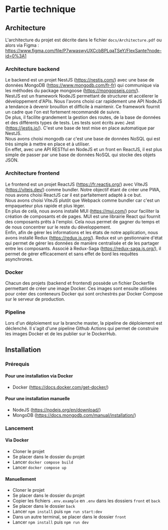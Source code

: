# Partie technique

## Architecture

L'architecture du projet est décrite dans le fichier ```docs/Architecture.pdf``` ou alors via Figma : https://www.figma.com/file/P7wwaswyUXCcbBPLqaTSeY/FlexSante?node-id=0%3A1

### Architecture backend

Le backend est un projet NestJS (https://nestjs.com/) avec une base de données MongoDB (https://www.mongodb.com/fr-fr) qui communique via les méthodes du package mongoose (https://mongoosejs.com/). <br>
NestJS est un framework NodeJS permettant de structurer et accélerer le développement d'APIs.
Nous l'avons choisi car rapidement une API NodeJS a tendance à devenir brouillon et difficile à maintenir. Ce framework fournit un cadre que l'on est fortement recommandé de suivre. <br>
De plus, il facilite grandement la gestion des routes, de la base de données et des différents types de tests. 
Les tests sont écrits avec Jest (https://jestjs.io/). C'est une base de test mise en place automatique par NestJS. <br>
Nous avons choisi mongodb car c'est une base de données NoSQL qui est très simple à mettre en place et à utiliser. <br> En effet, avec une API RESTful en NodeJS et un front en ReactJS, il est plus simple de passer par une base de données NoSQL qui stocke des objets JSON. <br>

### Architecture frontend

Le frontend est un projet ReactJS (https://fr.reactjs.org/) avec ViteJS (https://vitejs.dev/) comme bundler. Notre objectif étant de créer une PWA, nous avons choisi ReactJS car il est parfaitement adapté à ce but.<br> 
Nous avons choisi ViteJS plutôt que Webpack comme bundler car c'est un empaqueteur plus rapide et plus léger. <br>
En plus de celà, nous avons installé MUI (https://mui.com/) pour faciliter la création de composants et de pages. MUI est une librairie React qui fournit des composants prêts à l'emploi.
Cela nous permet de gagner du temps et de nous concentrer sur le reste du développement. <br>
Enfin, afin de gérer les informations et les états de notre application, nous avons installé Redux (https://redux.js.org/). Redux est un gestionnaire d'état qui permet de gérer les données de manière centralisée et de les partager entre les composants. Associé à Redux-Saga (https://redux-saga.js.org/), il permet de gérer efficacement et sans effet de bord les requêtes asynchrones.

### Docker 

Chacun des projets (backend et frontend) possède un fichier Dockerfile permettant de créer une image Docker. 
Ces images sont ensuite utilisées pour créer des conteneurs Docker qui sont orchestrés par Docker Compose sur le serveur de production.

### Pipeline

Lors d'un déploiement sur la branche master, la pipeline de déploiement est déclenché. Il s'agit d'une pipeline Github Actions qui permet de construire les images Docker et de les publier sur le DockerHub.


## Installation

### Prérequis

#### Pour une installation via Docker

- Docker (https://docs.docker.com/get-docker/)

#### Pour une installation manuelle

- NodeJS (https://nodejs.org/en/download/)
- MongoDB (https://docs.mongodb.com/manual/installation/)

### Lancement

#### Via Docker

- Cloner le projet
- Se placer dans le dossier du projet
- Lancer ```docker compose build```
- Lancer ```docker compose up```

#### Manuellement

- Cloner le projet
- Se placer dans le dossier du projet
- Copier les fichiers ```.env.example``` en ```.env``` dans les dossiers ```front``` et ```back```
- Se placer dans le dossier ```back```
- Lancer ```npm install``` puis ```npm run start:dev```
- Dans un autre terminal, se placer dans le dossier ```front```
- Lancer ```npm install``` puis ```npm run dev```

